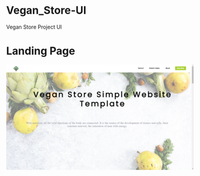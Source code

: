 # Vegan_Store-UI
Vegan Store Project UI

# Landing Page
![alt tag](https://github.com/Muskan-sahu/Vegan_Store-UI/blob/master/Screenshot%20(219).png)


